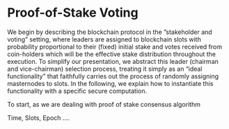 # Proof-of-Stake Voting


We begin by describing the blockchain protocol in the ”stakeholder and voting” setting, where leaders are assigned to blockchain slots with probability proportional to their (fixed) initial stake and votes received from coin-holders which will be the effective stake distribution throughout the execution. To simplify our presentation, we abstract this leader (chairman and vice-chairman) selection process, treating it simply as an “ideal functionality” that faithfully carries out the process of randomly assigning masternodes to slots. In the following, we explain how to instantiate this functionality with a specific secure computation.

To start, as we are dealing with proof of stake consensus algorithm

Time, Slots, Epoch
....